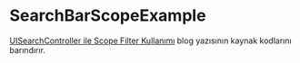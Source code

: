 <H1> SearchBarScopeExample </H1>
<p><a href="https://medium.com/@silekhakan/uisearchcontroller-ile-scope-filter-kullanımı-23a6b4557f43">UISearchController ile Scope Filter Kullanımı</a> blog yazısının kaynak kodlarını barındırır.</p>


